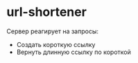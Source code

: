 # url-shortener

Сервер реагирует на запросы:
- Создать короткую ссылку
- Вернуть длинную ссылку по короткой
